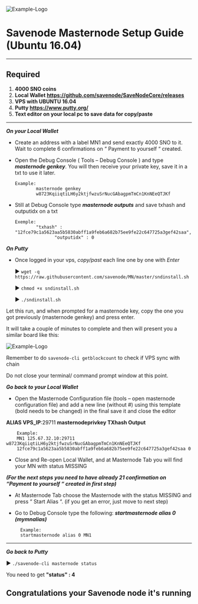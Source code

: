 ![Example-Logo](https://cdn.discordapp.com/attachments/446850284199739393/484106510729871371/guide_banner.png)

# Savenode Masternode Setup Guide (Ubuntu 16.04)
***
## Required
1) **4000 SNO coins**
2) **Local Wallet https://github.com/savenode/SaveNodeCore/releases**
3) **VPS with UBUNTU 16.04**
4) **Putty https://www.putty.org/**
5) **Text editor on your local pc to save data for copy/paste**
***

***On your Local Wallet***
* Create an address with a label MN1 and send exactly 4000 SNO to it. Wait to complete 6 confirmations on “ Payment to yourself “ created.

* Open the Debug Console ( Tools – Debug Console ) and type ***masternode genkey***.
You will then receive your private key, save it in a txt to use it later.
  ```
  Example:
          masternode genkey
          w8723KqiiqtiLH6y2ktjfwzuSrNucGAbagpmTmCn1KnNEeQTJKf
* Still at Debug Console type ***masternode outputs*** and save txhash and outputidx on a txt
  ```
  Exemple:
          "txhash" : "12fce79c1a5623aa5b5830abff1a9feb6a682b75ee9fe22c647725a3gef42saa",
		         "outputidx" : 0

***On Putty***

* Once logged in your vps, *copy/past* each line one by one with *Enter*

	:arrow_forward: `wget -q https://raw.githubusercontent.com/savenode/MN/master/sndinstall.sh`

	:arrow_forward: `chmod +x sndinstall.sh`

	:arrow_forward: `./sndinstall.sh`

Let this run, and when prompted for a masternode key, copy the one you got previously (masternode genkey) and press enter.

It will take a couple of minutes to complete and then will present you a similar board like this: 

![Example-Logo](https://cdn.discordapp.com/attachments/451822135464427521/484158919430766612/3.JPG)

Remember to do `savenode-cli getblockcount` to check if VPS sync with chain

Do not close your terminal/ command prompt window at this point.

***Go back to your Local Wallet***

* Open the Masternode Configuration file (tools – open masternode configuration file) and add a new line (without #) using this template (bold needs to be changed) in the final save it and close the editor

**ALIAS VPS_IP**:29711 **masternodeprivkey TXhash Output**

		Example:
		MN1 125.67.32.10:29711 w8723KqiiqtiLH6y2ktjfwzuSrNucGAbagpmTmCn1KnNEeQTJKf
		12fce79c1a5623aa5b5830abff1a9feb6a682b75ee9fe22c647725a3gef42saa 0

* Close and Re-open Local Wallet, and at Masternode Tab you will find your MN with status MISSING

***(For the next steps you need to have already 21 confirmation on “Payment to yourself “ created in first step)***

* At Masternode Tab choose the Masternode with the status MISSING and press “ Start Alias “.
	(if you get an error, just move to next step)

* Go to Debug Console type the following: ***startmasternode alias 0 (mymnalias)***

		Example:
		startmasternode alias 0 MN1
***

***Go back to Putty***

   :arrow_forward: `./savenode-cli masternode status`

You need to get **"status" : 4**

## Congratulations your Savenode node it's running
